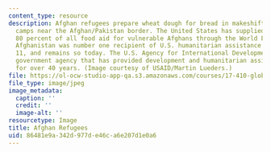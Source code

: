 ```yaml
---
content_type: resource
description: Afghan refugees prepare wheat dough for bread in makeshift bakeries in
  camps near the Afghan/Pakistan border. The United States has supplied more than
  80 percent of all food aid for vulnerable Afghans through the World Food Program.
  Afghanistan was number one recipient of U.S. humanitarian assistance prior to September
  11, and remains so today. The U.S. Agency for International Development is the U.S.
  government agency that has provided development and humanitarian assistance worldwide
  for over 40 years. (Image courtesy of USAID/Martin Lueders.)
file: https://ol-ocw-studio-app-qa.s3.amazonaws.com/courses/17-410-globalization-migration-and-international-relations-spring-2006/86481e9a342d977de46ca6e207d1e0a6_chp_afghanrefuge.jpg
file_type: image/jpeg
image_metadata:
  caption: ''
  credit: ''
  image-alt: ''
resourcetype: Image
title: Afghan Refugees
uid: 86481e9a-342d-977d-e46c-a6e207d1e0a6
---
```

